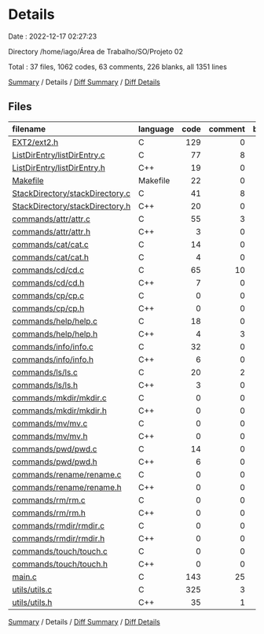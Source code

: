 # Details

Date : 2022-12-17 02:27:23

Directory /home/iago/Área de Trabalho/SO/Projeto 02

Total : 37 files,  1062 codes, 63 comments, 226 blanks, all 1351 lines

[Summary](results.md) / Details / [Diff Summary](diff.md) / [Diff Details](diff-details.md)

## Files
| filename | language | code | comment | blank | total |
| :--- | :--- | ---: | ---: | ---: | ---: |
| [EXT2/ext2.h](/EXT2/ext2.h) | C | 129 | 0 | 7 | 136 |
| [ListDirEntry/listDirEntry.c](/ListDirEntry/listDirEntry.c) | C | 77 | 8 | 29 | 114 |
| [ListDirEntry/listDirEntry.h](/ListDirEntry/listDirEntry.h) | C++ | 19 | 0 | 4 | 23 |
| [Makefile](/Makefile) | Makefile | 22 | 0 | 1 | 23 |
| [StackDirectory/stackDirectory.c](/StackDirectory/stackDirectory.c) | C | 41 | 8 | 15 | 64 |
| [StackDirectory/stackDirectory.h](/StackDirectory/stackDirectory.h) | C++ | 20 | 0 | 5 | 25 |
| [commands/attr/attr.c](/commands/attr/attr.c) | C | 55 | 3 | 15 | 73 |
| [commands/attr/attr.h](/commands/attr/attr.h) | C++ | 3 | 0 | 3 | 6 |
| [commands/cat/cat.c](/commands/cat/cat.c) | C | 14 | 0 | 5 | 19 |
| [commands/cat/cat.h](/commands/cat/cat.h) | C | 4 | 0 | 3 | 7 |
| [commands/cd/cd.c](/commands/cd/cd.c) | C | 65 | 10 | 20 | 95 |
| [commands/cd/cd.h](/commands/cd/cd.h) | C++ | 7 | 0 | 3 | 10 |
| [commands/cp/cp.c](/commands/cp/cp.c) | C | 0 | 0 | 1 | 1 |
| [commands/cp/cp.h](/commands/cp/cp.h) | C++ | 0 | 0 | 1 | 1 |
| [commands/help/help.c](/commands/help/help.c) | C | 18 | 0 | 15 | 33 |
| [commands/help/help.h](/commands/help/help.h) | C++ | 4 | 3 | 2 | 9 |
| [commands/info/info.c](/commands/info/info.c) | C | 32 | 0 | 2 | 34 |
| [commands/info/info.h](/commands/info/info.h) | C++ | 6 | 0 | 2 | 8 |
| [commands/ls/ls.c](/commands/ls/ls.c) | C | 20 | 2 | 6 | 28 |
| [commands/ls/ls.h](/commands/ls/ls.h) | C++ | 3 | 0 | 2 | 5 |
| [commands/mkdir/mkdir.c](/commands/mkdir/mkdir.c) | C | 0 | 0 | 1 | 1 |
| [commands/mkdir/mkdir.h](/commands/mkdir/mkdir.h) | C++ | 0 | 0 | 1 | 1 |
| [commands/mv/mv.c](/commands/mv/mv.c) | C | 0 | 0 | 1 | 1 |
| [commands/mv/mv.h](/commands/mv/mv.h) | C++ | 0 | 0 | 1 | 1 |
| [commands/pwd/pwd.c](/commands/pwd/pwd.c) | C | 14 | 0 | 3 | 17 |
| [commands/pwd/pwd.h](/commands/pwd/pwd.h) | C++ | 6 | 0 | 3 | 9 |
| [commands/rename/rename.c](/commands/rename/rename.c) | C | 0 | 0 | 1 | 1 |
| [commands/rename/rename.h](/commands/rename/rename.h) | C++ | 0 | 0 | 1 | 1 |
| [commands/rm/rm.c](/commands/rm/rm.c) | C | 0 | 0 | 1 | 1 |
| [commands/rm/rm.h](/commands/rm/rm.h) | C++ | 0 | 0 | 1 | 1 |
| [commands/rmdir/rmdir.c](/commands/rmdir/rmdir.c) | C | 0 | 0 | 1 | 1 |
| [commands/rmdir/rmdir.h](/commands/rmdir/rmdir.h) | C++ | 0 | 0 | 1 | 1 |
| [commands/touch/touch.c](/commands/touch/touch.c) | C | 0 | 0 | 1 | 1 |
| [commands/touch/touch.h](/commands/touch/touch.h) | C++ | 0 | 0 | 1 | 1 |
| [main.c](/main.c) | C | 143 | 25 | 22 | 190 |
| [utils/utils.c](/utils/utils.c) | C | 325 | 3 | 40 | 368 |
| [utils/utils.h](/utils/utils.h) | C++ | 35 | 1 | 5 | 41 |

[Summary](results.md) / Details / [Diff Summary](diff.md) / [Diff Details](diff-details.md)